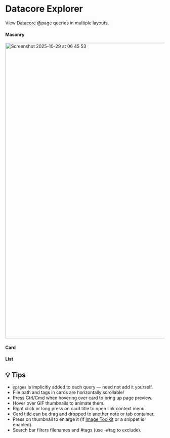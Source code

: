 # Datacore Explorer

View [Datacore](https://obsidian.md/plugins?id=datacore) @page queries in multiple layouts.

#### Masonry

<img width="1156" height="935" alt="Screenshot 2025-10-29 at 06 45 53" src="https://github.com/user-attachments/assets/74aa4f21-50da-4c43-8464-ca9e4fbecc3b" />

#### Card

#### List

## 💡 Tips

- `@pages` is implicitly added to each query — need not add it yourself.
- File path and tags in cards are horizontally scrollable!
- Press Ctrl/Cmd when hovering over card to bring up page preview.
- Hover over GIF thumbnails to animate them.
- Right click or long press on card title to open link context menu.
- Card title can be drag and dropped to another note or tab container.
- Press on thumbnail to enlarge it (if [Image Toolkit](https://obsidian.md/plugins?id=obsidian-image-toolkit) or a snippet is enabled).
- Search bar filters filenames and #tags (use -#tag to exclude).

